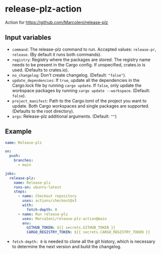 # release-plz-action

Action for https://github.com/MarcoIeni/release-plz

## Input variables

- `command`: The release-plz command to run. Accepted values: `release-pr`, `release`. (By default it runs both commands).
- `registry`: Registry where the packages are stored. The registry name needs to be present in the Cargo config. If unspecified, crates.io is used. (Defaults to crates.io).
- `no_changelog`: Don't create changelog. (Default: `"false"`).
- `update_dependencies`: If `true`, update all the dependencies in the Cargo.lock file by running `cargo update`. If `false`, only update the workspace packages by running `cargo update --workspace`. (Default: `false`).
- `project_manifest`: Path to the Cargo.toml of the project you want to update. Both Cargo workspaces and single packages are supported. (Defaults to the root directory).
- `args`: Release-plz additional arguments. (Default: `""`)

## Example

```yaml
name: Release-plz

on:
  push:
    branches:
      - main

jobs:
  release-plz:
    name: Release-plz
    runs-on: ubuntu-latest
    steps:
      - name: Checkout repository
        uses: actions/checkout@v3
        with:
          fetch-depth: 0
      - name: Run release-plz
        uses: MarcoIeni/release-plz-action@main
        env:
          GITHUB_TOKEN: ${{ secrets.GITHUB_TOKEN }}
          CARGO_REGISTRY_TOKEN: ${{ secrets.CARGO_REGISTRY_TOKEN }}
```

- `fetch-depth: 0` is needed to clone all the git history, which is necessary to
  determine the next version and build the changelog.
